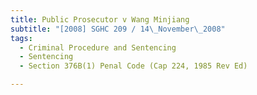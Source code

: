```yaml
---
title: Public Prosecutor v Wang Minjiang 
subtitle: "[2008] SGHC 209 / 14\_November\_2008"
tags:
  - Criminal Procedure and Sentencing
  - Sentencing
  - Section 376B(1) Penal Code (Cap 224, 1985 Rev Ed)

---
```


